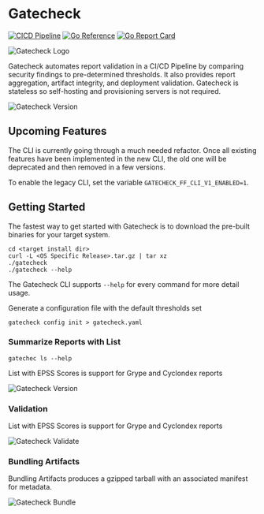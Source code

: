 # Gatecheck
[![CICD Pipeline](https://github.com/gatecheckdev/gatecheck/actions/workflows/run-test.yaml/badge.svg?branch=main)](https://github.com/gatecheckdev/gatecheck/actions/workflows/run-test.yaml)
[![Go Reference](https://pkg.go.dev/badge/github.com/gatecheckdev/gatecheck.svg)](https://pkg.go.dev/github.com/gatecheckdev/gatecheck)
[![Go Report Card](https://goreportcard.com/badge/github.com/gatecheckdev/gatecheck)](https://goreportcard.com/report/github.com/gatecheckdev/gatecheck)


![Gatecheck Logo](https://static.gatecheck.dev/gatecheck-logo-splash-dark.png)

Gatecheck automates report validation in a CI/CD Pipeline by comparing security findings to pre-determined thresholds.
It also provides report aggregation, artifact integrity, and deployment validation.
Gatecheck is stateless so self-hosting and provisioning servers is not required.

![Gatecheck Version](https://static.gatecheck.dev/gatecheck-version.gif)

## Upcoming Features

The CLI is currently going through a much needed refactor.
Once all existing features have been implemented in the new CLI, the old one will be deprecated and then removed in
a few versions.

To enable the legacy CLI, set the variable `GATECHECK_FF_CLI_V1_ENABLED=1`.

## Getting Started

The fastest way to get started with Gatecheck is to download the pre-built binaries for your target system.

```shell
cd <target install dir>
curl -L <OS Specific Release>.tar.gz | tar xz
./gatecheck
./gatecheck --help
```

The Gatecheck CLI supports ```--help``` for every command for more detail usage.

Generate a configuration file with the default thresholds set

```shell
gatecheck config init > gatecheck.yaml
```

### Summarize Reports with List

```shell
gatechec ls --help
```

List with EPSS Scores is support for Grype and Cyclondex reports

![Gatecheck Version](https://static.gatecheck.dev/gatecheck-list.gif)


### Validation 

List with EPSS Scores is support for Grype and Cyclondex reports

![Gatecheck Validate](https://static.gatecheck.dev/gatecheck-validate.gif)

### Bundling Artifacts

Bundling Artifacts produces a gzipped tarball with an associated manifest for metadata.

![Gatecheck Bundle](https://static.gatecheck.dev/gatecheck-bundle.gif)
